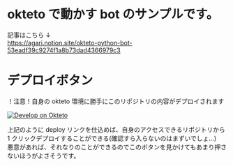 # okteto で動かす bot のサンプルです。

記事はこちら ↓  
https://agari.notion.site/okteto-python-bot-53eadf39c9274f1a8b73dad4366979c3

# デプロイボタン

！注意！自身の okteto 環境に勝手にこのリポジトリの内容がデプロイされます

<a href="https://cloud.okteto.com/deploy?repository=https://github.com/agarichan/btc-alert-test&branch=main">
  <img src="https://okteto.com/develop-okteto.svg" alt="Develop on Okteto">
</a>

上記のように deploy リンクを仕込めば、自身のアクセスできるリポジトリから 1 クリックデプロイすることができる(確認すら入らないのはまずいでしょ...)  
悪意があれば、それなりのことができるのでこのボタンを見かけてもあまり押さないほうがよさそうです。
